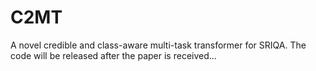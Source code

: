 # C2MT
A novel credible and class-aware multi-task transformer for SRIQA.
The code will be released after the paper is received...
